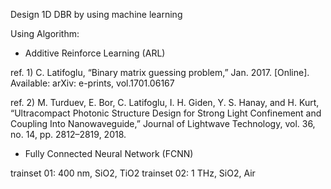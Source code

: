 Design 1D DBR by using machine learning

Using Algorithm:
- Additive Reinforce Learning (ARL)

ref. 1) C. Latifoglu, “Binary matrix guessing problem,” Jan. 2017. [Online]. Available: arXiv: e-prints, vol.1701.06167

ref. 2) M. Turduev, E. Bor, C. Latifoglu, I. H. Giden, Y. S. Hanay, and H. Kurt, “Ultracompact Photonic Structure Design for Strong Light Confinement and Coupling Into Nanowaveguide,” Journal of Lightwave Technology, vol. 36, no. 14, pp. 2812–2819, 2018. 

- Fully Connected Neural Network (FCNN)

trainset 01: 400 nm, SiO2, TiO2
trainset 02: 1 THz, SiO2, Air